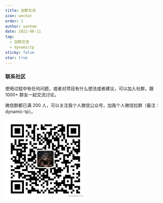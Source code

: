 ```yaml
---
title: 加群交流
icon: wechat
order: 1
author: yanhom
date: 2022-06-11
tag:
  - 加群交流
  - dynamictp
sticky: false
star: true
---
```


### 联系社区

使用过程中有任何问题，或者对项目有什么想法或者建议，可以加入社群，跟 1000+ 群友一起交流讨论。

微信群都已满 200 人，可以关注我个人微信公众号，加我个人微信拉群（备注：dynamic-tp）。

![contact](/images/dynamictp/contact.png)